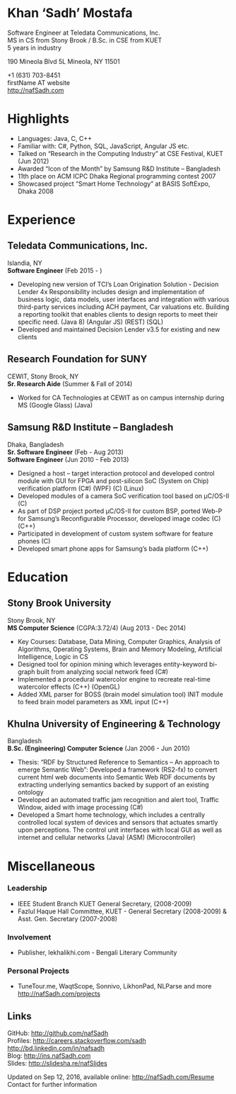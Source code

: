 
Khan ‘Sadh’ Mostafa
===================
Software Engineer at Teledata Communications, Inc.  
MS in CS from Stony Brook / B.Sc. in CSE from KUET  
5 years in industry  

190 Mineola Blvd 5L
Mineola, NY 11501
  
+1 (631) 703-8451  
firstName AT website   
http://nafSadh.com   

Highlights
==========
* Languages: Java, C, C++
* Familiar with: C#, Python, SQL, JavaScript, Angular JS etc.
* Talked on “Research in the Computing Industry” at CSE Festival, KUET (Jun 2012)
* Awarded “Icon of the Month” by Samsung R&D Institute – Bangladesh
* 11th place on ACM ICPC Dhaka Regional programming contest 2007
* Showcased project “Smart Home Technology” at BASIS SoftExpo, Dhaka 2008

Experience
==========

Teledata Communications, Inc.
-----------------------------
Islandia, NY  
**Software Engineer** (Feb 2015 - )   
* Developing new version of TCI’s Loan Origination Solution - Decision Lender 4x
Responsibility includes design and implementation of business logic, data models, user interfaces and integration with various third-party services including ACH payment, Car valuations etc. Building a reporting toolkit that enables clients to design reports to meet their specific need. (Java 8) (Angular JS) (REST) (SQL)
* Developed and maintained Decision Lender v3.5 for existing and new clients

Research Foundation for SUNY
----------------------------
CEWIT, Stony Brook, NY  
**Sr. Research Aide** (Summer & Fall of 2014)   
* Worked for CA Technologies at CEWIT as on campus internship during MS
(Google Glass) (Java)

Samsung R&D Institute – Bangladesh
----------------------------------
Dhaka, Bangladesh  
**Sr. Software Engineer** (Feb - Aug 2013)   
**Software Engineer** (Jun 2010 - Feb 2013)   
* Designed a host – target interaction protocol and developed control module with GUI for FPGA and post-silicon SoC (System on Chip) verification platform
(C#) (WPF) (C) (Linux)
* Developed modules of a camera SoC verification tool based on μC/OS-II (C)
* As part of DSP project ported μC/OS-II for custom BSP, ported Web-P for Samsung’s Reconfigurable Processor, developed image codec (C) (C++)
* Participated in development of custom system software for feature phones (C)
* Developed smart phone apps for Samsung’s bada platform (C++)

Education
=========

Stony Brook University
----------------------
Stony Brook, NY  
**MS Computer Science** (CGPA:3.72/4) (Aug 2013 - Dec 2014)   
* Key Courses: Database, Data Mining, Computer Graphics, Analysis of Algorithms, Operating Systems, Brain and Memory Modeling, Artificial Intelligence, Logic in CS
* Designed tool for opinion mining which leverages entity-keyword bi-graph built from analyzing social network feed (C#)
* Implemented a procedural watercolor engine to recreate real-time watercolor effects (C++) (OpenGL)
* Added XML parser for BOSS (brain model simulation tool) INIT module to feed brain model parameters as XML input (C++)

Khulna University of Engineering & Technology
---------------------------------------------
Bangladesh  
**B.Sc. (Engineering) Computer Science** (Jan 2006 - Jun 2010)   
* Thesis: “RDF by Structured Reference to Semantics – An approach to emerge Semantic Web”: Developed a framework (RS2-fx) to convert current html web documents into Semantic Web RDF documents by extracting underlying semantics backed by support of an existing ontology
* Developed an automated traffic jam recognition and alert tool, Traffic Window, aided with image processing (C#)
* Developed a Smart home technology, which includes a centrally controlled local system of devices and sensors that actuates smartly upon perceptions. The control unit interfaces with local GUI as well as internet and cellular networks
(Java) (ASM) (Microcontroller)

Miscellaneous
=============
### Leadership
* IEEE Student Branch KUET
General Secretary, (2008-2009)
* Fazlul Haque Hall Committee, KUET - General Secretary (2008-2009) & Asst. Gen. Secretary (2007-2008)
### Involvement
* Publisher, lekhalikhi.com - Bengali Literary Community
### Personal Projects
* TuneTour.me, WaqtScope, Sonnivo, LikhonPad, NLParse and more
http://nafSadh.com/projects

Links
-----
GitHub: http://github.com/nafSadh  
Profiles: http://careers.stackoverflow.com/sadh  http://bd.linkedin.com/in/nafsadh  
Blog: http://ins.nafSadh.com  
Slides: http://slidesha.re/nafSlides  

Updated on Sep 12, 2016, available online: http://nafSadh.com/Resume
Contact for further information
